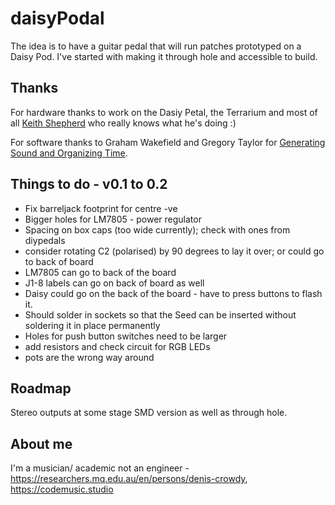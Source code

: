 # daisyPodal

The idea is to have a guitar pedal that will run patches prototyped on a Daisy Pod. I've started with making it through hole and accessible to build.


## Thanks

For hardware thanks to work on the Dasiy Petal, the Terrarium and most of all [Keith Shepherd](https://github.com/bkshepherd) who really knows what he's doing :)

For software thanks to Graham Wakefield and Gregory Taylor for [Generating Sound and Organizing Time](https://cycling74.com/books/go).

## Things to do - v0.1 to 0.2
- Fix barreljack footprint for centre -ve
- Bigger holes for LM7805 - power regulator
- Spacing on box caps (too wide currently); check with ones from diypedals
- consider rotating C2 (polarised) by 90 degrees to lay it over; or could go to back of board
- LM7805 can go to back of the board
- J1-8 labels can go on back of board as well
- Daisy could go on the back of the board - have to press buttons to flash it.
- Should solder in sockets so that the Seed can be inserted without soldering it in place permanently
- Holes for push button switches need to be larger
- add resistors and check circuit for RGB LEDs
- pots are the wrong way around

## Roadmap
Stereo outputs at some stage
SMD version as well as through hole.

## About me
I'm a musician/ academic not an engineer - https://researchers.mq.edu.au/en/persons/denis-crowdy, https://codemusic.studio

